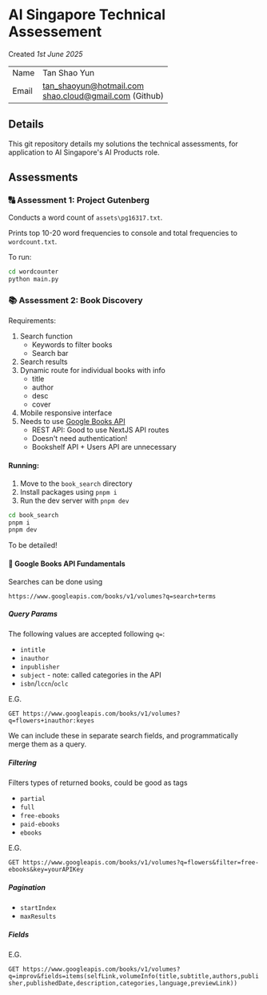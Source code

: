 # AI Singapore Technical Assessement
Created _1st June 2025_

|||
|---|---|
|Name|Tan Shao Yun|
|Email|tan_shaoyun@hotmail.com<br/>shao.cloud@gmail.com (Github)|

## Details
This git repository details my solutions the technical assessments, for application to AI Singapore's AI Products role.

## Assessments

### 🔠 Assessment 1: Project Gutenberg

Conducts a word count of `assets\pg16317.txt`.

Prints top 10-20 word frequencies to console and total frequencies to `wordcount.txt`.

To run:
```bash
cd wordcounter
python main.py
```

### :books: Assessment 2: Book Discovery

Requirements:
1. Search function
    - Keywords to filter books
    - Search bar
2. Search results
3. Dynamic route for individual books with info
    - title
    - author
    - desc
    - cover
4. Mobile responsive interface
5. Needs to use [Google Books API](https://developers.google.com/books/docs/overview)
   - REST API: Good to use NextJS API routes
   - Doesn't need authentication!
   - Bookshelf API + Users API are unnecessary

#### Running:

1. Move to the `book_search` directory
2. Install packages using `pnpm i`
3. Run the dev server with `pnpm dev`

```bash
cd book_search
pnpm i
pnpm dev
```


To be detailed!

#### :book: Google Books API Fundamentals

Searches can be done using

`https://www.googleapis.com/books/v1/volumes?q=search+terms`

##### Query Params

The following values are accepted following `q=`:

- `intitle`
- `inauthor`
- `inpublisher`
- `subject` - note: called categories in the API
- `isbn`/`lccn`/`oclc`

E.G.

```GET https://www.googleapis.com/books/v1/volumes?q=flowers+inauthor:keyes```

We can include these in separate search fields, and programmatically merge them as a query.

##### Filtering

Filters types of returned books, could be good as tags

- `partial`
- `full`
- `free-ebooks`
- `paid-ebooks`
- `ebooks`

E.G.

```GET https://www.googleapis.com/books/v1/volumes?q=flowers&filter=free-ebooks&key=yourAPIKey```

##### Pagination
- `startIndex`
- `maxResults`

##### Fields

E.G.

```GET https://www.googleapis.com/books/v1/volumes?q=improv&fields=items(selfLink,volumeInfo(title,subtitle,authors,publisher,publishedDate,description,categories,language,previewLink))```
